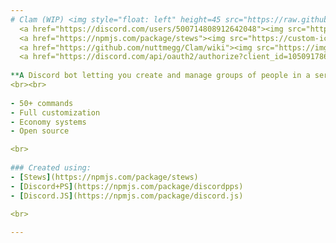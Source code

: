```yaml
---
# Clam (WIP) <img style="float: left" height=45 src="https://raw.githubusercontent.com/nuttmegg/Clam/main/src/assets/images/icon_transparent.png">
  <a href="https://discord.com/users/500714808912642048"><img src="https://img.shields.io/badge/Created%20by-nutmeg%236868-blue?style=flat&color=FF523A&logo=discord&logoColor=white" alt="created by nutmeg#6868"></a>
  <a href="https://npmjs.com/package/stews"><img src="https://custom-icon-badges.demolab.com/badge/Stews-v1.6.5-orange.svg?logo=stew&logoColor=white" alt="stews version"></a>
  <a href="https://github.com/nuttmegg/Clam/wiki"><img src="https://img.shields.io/badge/Documentation-clam?color=purple&logo=gitbook&logoColor=white" alt="documentation" /></a>
  <a href="https://discord.com/api/oauth2/authorize?client_id=1050917862233100508&permissions=414733167680&scope=bot"><img src="https://img.shields.io/badge/Invite%20to%20server-blue?style=flat&color=blue&logo=discord&logoColor=white" alt="invite to server"></a>
  
**A Discord bot letting you create and manage groups of people in a server**
<br><br>
    
- 50+ commands
- Full customization
- Economy systems
- Open source

<br>
    
### Created using:
- [Stews](https://npmjs.com/package/stews)
- [Discord+PS](https://npmjs.com/package/discordpps)
- [Discord.JS](https://npmjs.com/package/discord.js)
    
<br>

---
```

